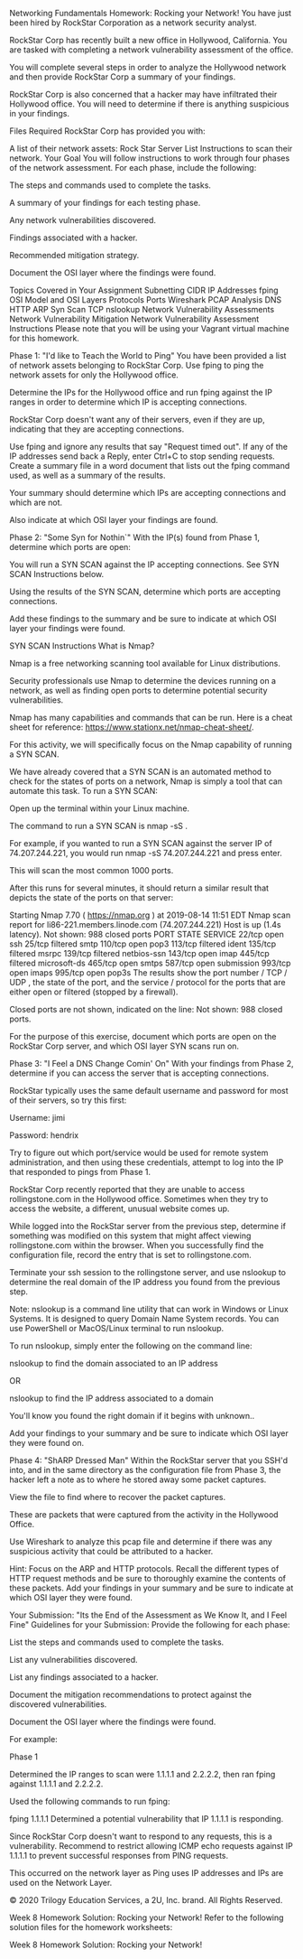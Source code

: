 Networking Fundamentals Homework: Rocking your Network!
You have just been hired by RockStar Corporation as a network security analyst.

RockStar Corp has recently built a new office in Hollywood, California. You are tasked with completing a network vulnerability assessment of the office.

You will complete several steps in order to analyze the Hollywood network and then provide RockStar Corp a summary of your findings.

RockStar Corp is also concerned that a hacker may have infiltrated their Hollywood office. You will need to determine if there is anything suspicious in your findings.

Files Required
RockStar Corp has provided you with:

A list of their network assets: Rock Star Server List
Instructions to scan their network.
Your Goal
You will follow instructions to work through four phases of the network assessment. For each phase, include the following:

The steps and commands used to complete the tasks.

A summary of your findings for each testing phase.

Any network vulnerabilities discovered.

Findings associated with a hacker.

Recommended mitigation strategy.

Document the OSI layer where the findings were found.

Topics Covered in Your Assignment
Subnetting
CIDR
IP Addresses
fping
OSI Model and OSI Layers
Protocols
Ports
Wireshark
PCAP Analysis
DNS
HTTP
ARP
Syn Scan
TCP
nslookup
Network Vulnerability Assessments
Network Vulnerability Mitigation
Network Vulnerability Assessment Instructions
Please note that you will be using your Vagrant virtual machine for this homework.

Phase 1: "I'd like to Teach the World to Ping"
You have been provided a list of network assets belonging to RockStar Corp. Use fping to ping the network assets for only the Hollywood office.

Determine the IPs for the Hollywood office and run fping against the IP ranges in order to determine which IP is accepting connections.

RockStar Corp doesn't want any of their servers, even if they are up, indicating that they are accepting connections.

Use fping <IP Address> and ignore any results that say "Request timed out".
If any of the IP addresses send back a Reply, enter Ctrl+C to stop sending requests.
Create a summary file in a word document that lists out the fping command used, as well as a summary of the results.

Your summary should determine which IPs are accepting connections and which are not.

Also indicate at which OSI layer your findings are found.

Phase 2: "Some Syn for Nothin`"
With the IP(s) found from Phase 1, determine which ports are open:

You will run a SYN SCAN against the IP accepting connections. See SYN SCAN Instructions below.

Using the results of the SYN SCAN, determine which ports are accepting connections.

Add these findings to the summary and be sure to indicate at which OSI layer your findings were found.

SYN SCAN Instructions
What is Nmap?

Nmap is a free networking scanning tool available for Linux distributions.

Security professionals use Nmap to determine the devices running on a network, as well as finding open ports to determine potential security vulnerabilities.

Nmap has many capabilities and commands that can be run. Here is a cheat sheet for reference: https://www.stationx.net/nmap-cheat-sheet/.

For this activity, we will specifically focus on the Nmap capability of running a SYN SCAN.

We have already covered that a SYN SCAN is an automated method to check for the states of ports on a network, Nmap is simply a tool that can automate this task.
To run a SYN SCAN:

Open up the terminal within your Linux machine.

The command to run a SYN SCAN is nmap -sS <IP Address>.

For example, if you wanted to run a SYN SCAN against the server IP of 74.207.244.221, you would run nmap -sS 74.207.244.221 and press enter.

This will scan the most common 1000 ports.

After this runs for several minutes, it should return a similar result that depicts the state of the ports on that server:

Starting Nmap 7.70 ( https://nmap.org ) at 2019-08-14 11:51 EDT
Nmap scan report for li86-221.members.linode.com (74.207.244.221)
Host is up (1.4s latency).
Not shown: 988 closed ports
PORT    STATE    SERVICE
22/tcp  open     ssh
25/tcp  filtered smtp
110/tcp open     pop3
113/tcp filtered ident
135/tcp filtered msrpc
139/tcp filtered netbios-ssn
143/tcp open     imap
445/tcp filtered microsoft-ds
465/tcp open     smtps
587/tcp open     submission
993/tcp open     imaps
995/tcp open     pop3s
The results show the port number / TCP / UDP , the state of the port, and the service / protocol for the ports that are either open or filtered (stopped by a firewall).

Closed ports are not shown, indicated on the line: Not shown: 988 closed ports.

For the purpose of this exercise, document which ports are open on the RockStar Corp server, and which OSI layer SYN scans run on.

Phase 3: "I Feel a DNS Change Comin' On"
With your findings from Phase 2, determine if you can access the server that is accepting connections.

RockStar typically uses the same default username and password for most of their servers, so try this first:

Username: jimi

Password: hendrix

Try to figure out which port/service would be used for remote system administration, and then using these credentials, attempt to log into the IP that responded to pings from Phase 1.

RockStar Corp recently reported that they are unable to access rollingstone.com in the Hollywood office. Sometimes when they try to access the website, a different, unusual website comes up.

While logged into the RockStar server from the previous step, determine if something was modified on this system that might affect viewing rollingstone.com within the browser. When you successfully find the configuration file, record the entry that is set to rollingstone.com.

Terminate your ssh session to the rollingstone server, and use nslookup to determine the real domain of the IP address you found from the previous step.

Note: nslookup is a command line utility that can work in Windows or Linux Systems. It is designed to query Domain Name System records. You can use PowerShell or MacOS/Linux terminal to run nslookup.

To run nslookup, simply enter the following on the command line:

nslookup <IP Address> to find the domain associated to an IP address

OR

nslookup <domain name> to find the IP address associated to a domain

You'll know you found the right domain if it begins with unknown..

Add your findings to your summary and be sure to indicate which OSI layer they were found on.

Phase 4: "ShARP Dressed Man"
Within the RockStar server that you SSH'd into, and in the same directory as the configuration file from Phase 3, the hacker left a note as to where he stored away some packet captures.

View the file to find where to recover the packet captures.

These are packets that were captured from the activity in the Hollywood Office.

Use Wireshark to analyze this pcap file and determine if there was any suspicious activity that could be attributed to a hacker.

Hint: Focus on the ARP and HTTP protocols. Recall the different types of HTTP request methods and be sure to thoroughly examine the contents of these packets.
Add your findings in your summary and be sure to indicate at which OSI layer they were found.

Your Submission: "Its the End of the Assessment as We Know It, and I Feel Fine"
Guidelines for your Submission:
Provide the following for each phase:

List the steps and commands used to complete the tasks.

List any vulnerabilities discovered.

List any findings associated to a hacker.

Document the mitigation recommendations to protect against the discovered vulnerabilities.

Document the OSI layer where the findings were found.

For example:

Phase 1

Determined the IP ranges to scan were 1.1.1.1 and 2.2.2.2, then ran fping against 1.1.1.1 and 2.2.2.2.

Used the following commands to run fping:

fping 1.1.1.1
Determined a potential vulnerability that IP 1.1.1.1 is responding.

Since RockStar Corp doesn't want to respond to any requests, this is a vulnerability.
Recommend to restrict allowing ICMP echo requests against IP 1.1.1.1 to prevent successful responses from PING requests.

This occurred on the network layer as Ping uses IP addresses and IPs are used on the Network Layer.

© 2020 Trilogy Education Services, a 2U, Inc. brand. All Rights Reserved.

Week 8 Homework Solution: Rocking your Network!
Refer to the following solution files for the homework worksheets:

Week 8 Homework Solution: Rocking your Network!

